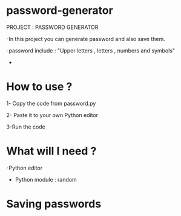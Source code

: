 # password-generator

PROJECT : PASSWORD GENERATOR

-In this project you can generate password and also save them.

-password include : "Upper letters , letters , numbers and  symbols"

-

# How to use ?

1- Copy the code from password.py

2- Paste it to your own Python editor

3-Run the code 

# What will I need ?

-Python editor
- Python module  : random 

# Saving passwords

